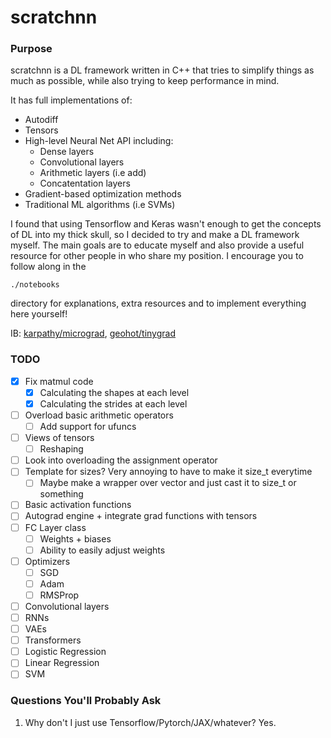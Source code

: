 # scratchnn

### Purpose
scratchnn is a DL framework written in C++ that tries to simplify things as much as possible,
while also trying to keep performance in mind.

It has full implementations of:

* Autodiff
* Tensors
* High-level Neural Net API including:
    * Dense layers
    * Convolutional layers
    * Arithmetic layers (i.e add)
    * Concatentation layers
* Gradient-based optimization methods
* Traditional ML algorithms (i.e SVMs)

I found that using Tensorflow and Keras wasn't enough to get the concepts of DL
into my thick skull, so I decided to try and make a DL framework myself. The
main goals are to educate myself and also provide a useful resource for
other people in who share my position. I encourage you to follow along in the
```
./notebooks
```
directory for explanations, extra resources and to implement everything
here yourself! 

IB: [karpathy/micrograd](https://github.com/karpathy/micrograd), [geohot/tinygrad](https://github.com/geohot/tinygrad)


### TODO
- [X] Fix matmul code
    - [X] Calculating the shapes at each level
    - [X] Calculating the strides at each level
- [ ] Overload basic arithmetic operators
    - [ ] Add support for ufuncs
- [ ] Views of tensors
    - [ ] Reshaping
- [ ] Look into overloading the assignment operator
- [ ] Template for sizes? Very annoying to have to make it size_t everytime
    - [ ] Maybe make a wrapper over vector and just cast it to size_t or something
- [ ] Basic activation functions
- [ ] Autograd engine + integrate grad functions with tensors
- [ ] FC Layer class
    - [ ] Weights + biases
    - [ ] Ability to easily adjust weights
- [ ] Optimizers
    - [ ] SGD
    - [ ] Adam
    - [ ] RMSProp
- [ ] Convolutional layers
- [ ] RNNs
- [ ] VAEs
- [ ] Transformers
- [ ] Logistic Regression
- [ ] Linear Regression
- [ ] SVM

### Questions You'll Probably Ask
1. Why don't I just use Tensorflow/Pytorch/JAX/whatever?
    Yes.
